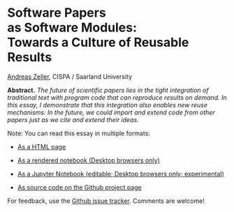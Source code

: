 
# Software Papers as Software Modules:<BR> Towards a Culture of Reusable Results

[Andreas Zeller](https://www.st.cs.uni-saarland.de/zeller/), CISPA / Saarland University

**Abstract.** _The future of scientific papers lies in the tight integration of traditional text with program code that can reproduce results on demand.  In this essay, I demonstrate that this integration also enables new reuse mechanisms: In the future, we could import and extend code from other papers just as we cite and extend their ideas._

Note: You can read this essay in multiple formats:

* [As a HTML page](http://htmlpreview.github.com?https://github.com/andreas-zeller/papers-as-modules/blob/master/Papers-as-Modules.html)

* [As a rendered notebook (Desktop browsers only)](https://github.com/andreas-zeller/papers-as-modules/blob/master/Papers-as-Modules.ipynb)

* [As a Jupyter Notebook (editable; Desktop browsers only; experimental)](https://mybinder.org/v2/gh/andreas-zeller/papers-as-modules.git/master?filepath=Papers-as-Modules.ipynb)

* [As source code on the Github project page](https://github.com/andreas-zeller/papers-as-modules/)

For feedback, use the [Github issue tracker](https://github.com/andreas-zeller/papers-as-modules/issues).  Comments are welcome!